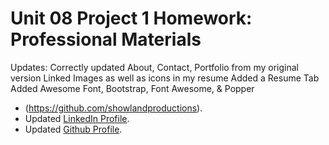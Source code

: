 # Unit 08 Project 1 Homework: Professional Materials

Updates:
Correctly updated About, Contact, Portfolio from my original version
Linked Images as well as icons in my resume
Added a Resume Tab 
Added Awesome Font, Bootstrap, Font Awesome, & Popper
- (https://github.com/showlandproductions).
- Updated [LinkedIn Profile](https://www.linkedin.com/in/dominique-christopher-84374853/).
- Updated [Github Profile](https://github.com/showlandproductions).

